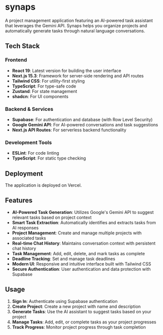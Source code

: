 # synaps

A project management application featuring an AI-powered task assistant that leverages the Gemini API. Synaps helps you organize projects and automatically generate tasks through natural language conversations.

## Tech Stack

### Frontend
- **React 19**: Latest version for building the user interface
- **Next.js 15.3**: Framework for server-side rendering and API routes
- **Tailwind CSS**: For utility-first styling
- **TypeScript**: For type-safe code
- **Zustand**: For state management
- **shadcn**: For UI components

### Backend & Services
- **Supabase**: For authentication and database (with Row Level Security)
- **Google Gemini API**: For AI-powered conversations and task suggestions
- **Next.js API Routes**: For serverless backend functionality

### Development Tools
- **ESLint**: For code linting
- **TypeScript**: For static type checking

## Deployment

The application is deployed on Vercel.
## Features

- **AI-Powered Task Generation**: Utilizes Google's Gemini API to suggest relevant tasks based on project context
- **Smart Task Extraction**: Automatically identifies and extracts tasks from AI responses
- **Project Management**: Create and manage multiple projects with associated tasks
- **Real-time Chat History**: Maintains conversation context with persistent chat history
- **Task Management**: Add, edit, delete, and mark tasks as complete
- **Deadline Tracking**: Set and manage task deadlines
- **Modern UI**: Responsive and intuitive interface built with Tailwind CSS
- **Secure Authentication**: User authentication and data protection with Supabase

## Usage

1. **Sign In**: Authenticate using Supabase authentication
2. **Create Project**: Create a new project with name and description
3. **Generate Tasks**: Use the AI assistant to suggest tasks based on your project
4. **Manage Tasks**: Add, edit, or complete tasks as your project progresses
5. **Track Progress**: Monitor project progress through task completion
